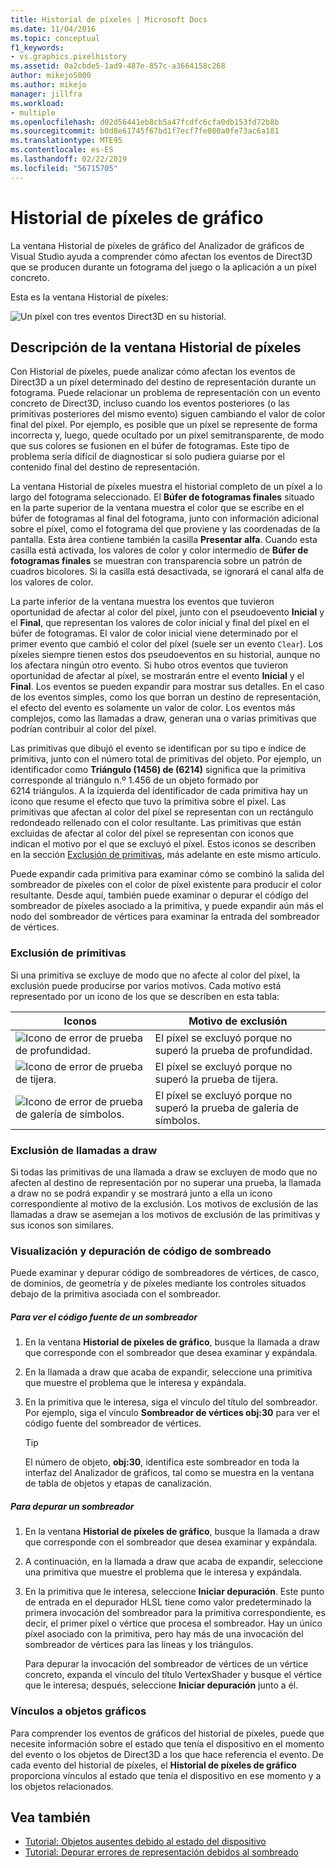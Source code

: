```yaml
---
title: Historial de píxeles | Microsoft Docs
ms.date: 11/04/2016
ms.topic: conceptual
f1_keywords:
- vs.graphics.pixelhistory
ms.assetid: 0a2cbde5-1ad9-487e-857c-a3664158c268
author: mikejo5000
ms.author: mikejo
manager: jillfra
ms.workload:
- multiple
ms.openlocfilehash: d02d56441eb8cb5a47fcdfc6cfa0db153fd72b8b
ms.sourcegitcommit: b0d8e61745f67bd1f7ecf7fe080a0fe73ac6a181
ms.translationtype: MTE95
ms.contentlocale: es-ES
ms.lasthandoff: 02/22/2019
ms.locfileid: "56715705"
---
```

# <a name="graphics-pixel-history"></a>Historial de píxeles de gráfico
La ventana Historial de píxeles de gráfico del Analizador de gráficos de Visual Studio ayuda a comprender cómo afectan los eventos de Direct3D que se producen durante un fotograma del juego o la aplicación a un píxel concreto.

 Esta es la ventana Historial de píxeles:

 ![Un píxel con tres eventos Direct3D en su historial. ](media/gfx_diag_demo_pixel_history_orientation.png "gfx_diag_demo_pixel_history_orientation")

## <a name="understanding-the-pixel-history-window"></a>Descripción de la ventana Historial de píxeles
 Con Historial de píxeles, puede analizar cómo afectan los eventos de Direct3D a un píxel determinado del destino de representación durante un fotograma. Puede relacionar un problema de representación con un evento concreto de Direct3D, incluso cuando los eventos posteriores (o las primitivas posteriores del mismo evento) siguen cambiando el valor de color final del píxel. Por ejemplo, es posible que un píxel se represente de forma incorrecta y, luego, quede ocultado por un píxel semitransparente, de modo que sus colores se fusionen en el búfer de fotogramas. Este tipo de problema sería difícil de diagnosticar si solo pudiera guiarse por el contenido final del destino de representación.

 La ventana Historial de píxeles muestra el historial completo de un píxel a lo largo del fotograma seleccionado. El **Búfer de fotogramas finales** situado en la parte superior de la ventana muestra el color que se escribe en el búfer de fotogramas al final del fotograma, junto con información adicional sobre el píxel, como el fotograma del que proviene y las coordenadas de la pantalla. Esta área contiene también la casilla **Presentar alfa**. Cuando esta casilla está activada, los valores de color y color intermedio de **Búfer de fotogramas finales** se muestran con transparencia sobre un patrón de cuadros bicolores. Si la casilla está desactivada, se ignorará el canal alfa de los valores de color.

 La parte inferior de la ventana muestra los eventos que tuvieron oportunidad de afectar al color del píxel, junto con el pseudoevento **Inicial** y el **Final**, que representan los valores de color inicial y final del píxel en el búfer de fotogramas. El valor de color inicial viene determinado por el primer evento que cambió el color del píxel (suele ser un evento `Clear`). Los píxeles siempre tienen estos dos pseudoeventos en su historial, aunque no los afectara ningún otro evento. Si hubo otros eventos que tuvieron oportunidad de afectar al píxel, se mostrarán entre el evento **Inicial** y el **Final**. Los eventos se pueden expandir para mostrar sus detalles. En el caso de los eventos simples, como los que borran un destino de representación, el efecto del evento es solamente un valor de color. Los eventos más complejos, como las llamadas a draw, generan una o varias primitivas que podrían contribuir al color del píxel.

 Las primitivas que dibujó el evento se identifican por su tipo e índice de primitiva, junto con el número total de primitivas del objeto. Por ejemplo, un identificador como **Triángulo (1456) de (6214)** significa que la primitiva corresponde al triángulo n.º 1.456 de un objeto formado por 6214 triángulos. A la izquierda del identificador de cada primitiva hay un icono que resume el efecto que tuvo la primitiva sobre el píxel. Las primitivas que afectan al color del píxel se representan con un rectángulo redondeado rellenado con el color resultante. Las primitivas que están excluidas de afectar al color del píxel se representan con iconos que indican el motivo por el que se excluyó el píxel. Estos iconos se describen en la sección [Exclusión de primitivas](#exclusion), más adelante en este mismo artículo.

 Puede expandir cada primitiva para examinar cómo se combinó la salida del sombreador de píxeles con el color de píxel existente para producir el color resultante. Desde aquí, también puede examinar o depurar el código del sombreador de píxeles asociado a la primitiva, y puede expandir aún más el nodo del sombreador de vértices para examinar la entrada del sombreador de vértices.

###  <a name="exclusion"></a> Exclusión de primitivas
 Si una primitiva se excluye de modo que no afecte al color del píxel, la exclusión puede producirse por varios motivos. Cada motivo está representado por un icono de los que se describen en esta tabla:

|Iconos|Motivo de exclusión|
|----------|--------------------------|
|![Icono de error de prueba de profundidad. ](media/vsg_hist_icon_failed_depth.png "vsg_hist_icon_failed_depth")|El píxel se excluyó porque no superó la prueba de profundidad.|
|![Icono de error de prueba de tijera. ](media/vsg_hist_icon_failed_scissor.png "vsg_hist_icon_failed_scissor")|El píxel se excluyó porque no superó la prueba de tijera.|
|![Icono de error de prueba de galería de símbolos. ](media/vsg_hist_icon_failed_stencil.png "vsg_hist_icon_failed_stencil")|El píxel se excluyó porque no superó la prueba de galería de símbolos.|

### <a name="draw-call-exclusion"></a>Exclusión de llamadas a draw
 Si todas las primitivas de una llamada a draw se excluyen de modo que no afecten al destino de representación por no superar una prueba, la llamada a draw no se podrá expandir y se mostrará junto a ella un icono correspondiente al motivo de la exclusión. Los motivos de exclusión de las llamadas a draw se asemejan a los motivos de exclusión de las primitivas y sus iconos son similares.

### <a name="viewing-and-debugging-shader-code"></a>Visualización y depuración de código de sombreado
 Puede examinar y depurar código de sombreadores de vértices, de casco, de dominios, de geometría y de píxeles mediante los controles situados debajo de la primitiva asociada con el sombreador.

##### <a name="to-view-a-shaders-source-code"></a>Para ver el código fuente de un sombreador

1.  En la ventana **Historial de píxeles de gráfico**, busque la llamada a draw que corresponde con el sombreador que desea examinar y expándala.

2.  En la llamada a draw que acaba de expandir, seleccione una primitiva que muestre el problema que le interesa y expándala.

3.  En la primitiva que le interesa, siga el vínculo del título del sombreador. Por ejemplo, siga el vínculo **Sombreador de vértices obj:30** para ver el código fuente del sombreador de vértices.

    > [!TIP]
    >  El número de objeto, **obj:30**, identifica este sombreador en toda la interfaz del Analizador de gráficos, tal como se muestra en la ventana de tabla de objetos y etapas de canalización.

##### <a name="to-debug-a-shader"></a>Para depurar un sombreador

1.  En la ventana **Historial de píxeles de gráfico**, busque la llamada a draw que corresponde con el sombreador que desea examinar y expándala.

2.  A continuación, en la llamada a draw que acaba de expandir, seleccione una primitiva que muestre el problema que le interesa y expándala.

3.  En la primitiva que le interesa, seleccione **Iniciar depuración**. Este punto de entrada en el depurador HLSL tiene como valor predeterminado la primera invocación del sombreador para la primitiva correspondiente, es decir, el primer píxel o vértice que procesa el sombreador. Hay un único píxel asociado con la primitiva, pero hay más de una invocación del sombreador de vértices para las líneas y los triángulos.

     Para depurar la invocación del sombreador de vértices de un vértice concreto, expanda el vínculo del título VertexShader y busque el vértice que le interesa; después, seleccione **Iniciar depuración** junto a él.

### <a name="links-to-graphics-objects"></a>Vínculos a objetos gráficos
 Para comprender los eventos de gráficos del historial de píxeles, puede que necesite información sobre el estado que tenía el dispositivo en el momento del evento o los objetos de Direct3D a los que hace referencia el evento. De cada evento del historial de píxeles, el **Historial de píxeles de gráfico** proporciona vínculos al estado que tenía el dispositivo en ese momento y a los objetos relacionados.

## <a name="see-also"></a>Vea también
- [Tutorial: Objetos ausentes debido al estado del dispositivo](walkthrough-missing-objects-due-to-device-state.md)
- [Tutorial: Depurar errores de representación debidos al sombreado](walkthrough-debugging-rendering-errors-due-to-shading.md)